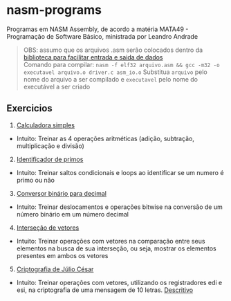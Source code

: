 # nasm-programs
Programas em NASM Assembly, de acordo a matéria MATA49 - Programação de Software Básico, ministrada por Leandro Andrade
> OBS: assumo que os arquivos .asm serão colocados dentro da [biblioteca para facilitar entrada e saida de dados](https://disciplinas.dcc.ufba.br/pub/MATA49/InstalacaoLinux32Bits/linux-ex.zip)  
Comando para compilar: ``` nasm -f elf32 arquivo.asm && gcc -m32 -o executavel arquivo.o driver.c asm_io.o ``` Substitua ``` arquivo ``` pelo nome do arquivo a ser compilado e ``` executavel ``` pelo nome do executável a ser criado

## Exercicios
1. [Calculadora simples](../master/exercicio1.asm) 
* Intuito: Treinar as 4 operações aritméticas (adição, subtração, multiplicação e divisão)
        
2. [Identificador de primos](../master/exercicio2.asm)
* Intuito: Treinar saltos condicionais e loops ao identificar se um numero é primo ou não

3. [Conversor binário para decimal](../master/exercicio3.asm)
* Intuito: Treinar deslocamentos e operações bitwise na conversão de um número binário em um número decimal

4. [Interseção de vetores](../master/exercicio4.asm)
* Intuito: Treinar operações com vetores na comparação entre seus elementos na busca de sua interseção, ou seja, mostrar os elementos presentes em ambos os vetores

5. [Criptografia de Júlio César](../master/exercicio5.asm)
* Intuito: Treinar operações com vetores, utilizando os registradores edi e esi, na criptografia de uma mensagem de 10 letras. [Descritivo](https://www.moodle.ufba.br/pluginfile.php/630179/mod_resource/content/1/exercicio_vetores.pdf)
